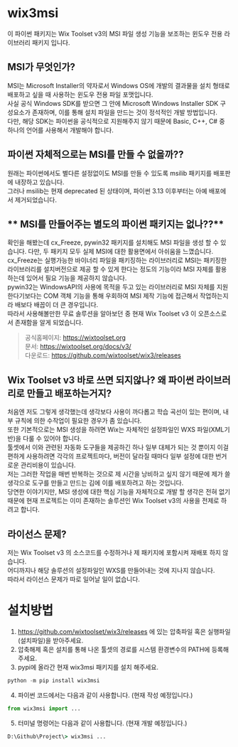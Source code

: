 # **wix3msi**
이 파이썬 패키지는 Wix Toolset v3의 MSI 파일 생성 기능을 보조하는 윈도우 전용 라이브러리 패키지 입니다.   


## **MSI가 무엇인가?**
MSI는 Microsoft Installer의 약자로서 Windows OS에 개발의 결과물을 설치 형태로 배포하고 싶을 때 사용하는 윈도우 전용 파일 포맷입니다.   
사실 공식 Windows SDK를 받으면 그 안에 Microsoft Windows Installer SDK 구성요소가 존재하며, 이를 통해 설치 파일을 만드는 것이 정석적인 개발 방법입니다.   
다만, 해당 SDK는 파이썬을 공식적으로 지원해주지 않기 때문에 Basic, C++, C# 중 하나의 언어를 사용해서 개발해야 합니다.   


## **파이썬 자체적으로는 MSI를 만들 수 없을까??**
원래는 파이썬에서도 별다른 설정없이도 MSI를 만들 수 있도록 msilib 패키지를 배포판에 내장하고 있습니다.   
그러나 msilib는 현재 deprecated 된 상태이며, 파이썬 3.13 이후부터는 아예 배포에서 제거되었습니다.   


## ** MSI를 만들어주는 별도의 파이썬 패키지는 없나??**
확인을 해봤는데 cx_Freeze, pywin32 패키지를 설치해도 MSI 파일을 생성 할 수 있습니다.
다만, 두 패키지 모두 실제 MSI에 대한 활용면에서 아쉬움을 느꼈습니다.
cx_Freeze는 실행가능한 바이너리 파일을 패키징하는 라이브러리로 MSI는 패키징한 라이브러리를 설치버전으로 제공 할 수 있게 한다는 정도의 기능이라 MSI 자체를 활용하는데 있어서 필요 기능을 제공하지 않습니다.   
pywin32는 WindowsAPI의 사용에 목적을 두고 있는 라이브러리로 MSI 자체를 지원한다기보다는 COM 객체 기능을 통해 우회하여 MSI 제작 기능에 접근해서 작업하는지라 배보다 배꼽이 더 큰 경우입니다.   
따라서 사용해볼만한 무료 솔루션을 알아보던 중 현재 Wix Toolset v3 이 오픈소스로서 존재함을 알게 되었습니다.   
> 공식홈페이지: https://wixtoolset.org   
> 문서: https://wixtoolset.org/docs/v3/   
> 다운로드: https://github.com/wixtoolset/wix3/releases   


## **Wix Toolset v3 바로 쓰면 되지않나? 왜 파이썬 라이브러리로 만들고 배포하는거지?**
처음엔 저도 그렇게 생각했는데 생각보다 사용이 까다롭고 학습 곡선이 있는 편이며, 내부 규칙에 의한 수작업이 필요한 경우가 좀 있습니다.   
또한 기본적으로는 MSI 생성을 하려면 Wix는 자체적인 설정파일인 WXS 파일(XML기반)을 다룰 수 있어야 합니다.   
툴셋에서 이와 관련된 자동화 도구들을 제공하긴 하나 일부 대체가 되는 것 뿐이지 이걸 편하게 사용하려면 각각의 프로젝트마다, 버전이 달라질 때마다 일부 설정에 대한 번거로운 관리비용이 있습니다.   
저는 그러한 작업을 매번 반복하는 것으로 제 시간을 낭비하고 싶지 않기 때문에 제가 쓸 생각으로 도구를 만들고 만드는 김에 이를 배포하려고 하는 것입니다.   
당연한 이야기지만, MSI 생성에 대한 핵심 기능을 자체적으로 개발 할 생각은 전혀 없기 때문에 현재 프로젝트는 이미 존재하는 솔루션인 Wix Toolset v3의 사용을 전제로 하려고 합니다.   

## **라이선스 문제?**
저는 Wix Toolset v3 의 소스코드를 수정하거나 제 패키지에 포함시켜 재배포 하지 않습니다.   
어디까지나 해당 솔루션의 설정파일인 WXS를 만들어내는 것에 지나지 않습니다.   
따라서 라이선스 문제가 따로 일어날 일이 없습니다.   


# **설치방법**
1. https://github.com/wixtoolset/wix3/releases 에 있는 압축파일 혹은 실행파일 (설치파일)을 받아주세요.   
2. 압축해제 혹은 설치를 통해 나온 툴셋의 경로를 시스템 환경변수의 PATH에 등록해주세요.   
3. pypi에 올라간 현재 wix3msi 패키지를 설치 해주세요.   
```python
python -m pip install wix3msi
```

4. 파이썬 코드에서는 다음과 같이 사용합니다. (현재 작성 예정입니다.)   
```python
from wix3msi import ...
```

5. 터미널 명령어는 다음과 같이 사용합니다. (현재 개발 예정입니다.)   
```cmd
D:\Github\Project\> wix3msi ...
```
